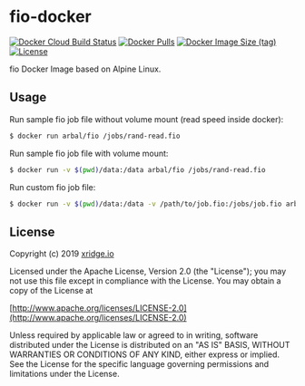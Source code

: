 # fio-docker

[![Docker Cloud Build Status](https://img.shields.io/docker/cloud/build/arbal/fio?style=for-the-badge)](https://hub.docker.com/r/arbal/fio)
[![Docker Pulls](https://img.shields.io/docker/pulls/arbal/fio?style=for-the-badge)](https://hub.docker.com/r/arbal/fio)
[![Docker Image Size (tag)](https://img.shields.io/docker/image-size/arbal/fio/latest?style=for-the-badge)](https://hub.docker.com/r/arbal/fio)
[![License](https://img.shields.io/badge/License-Apache%202.0-blue.svg?style=for-the-badge)](https://www.apache.org/licenses/LICENSE-2.0)

fio Docker Image based on Alpine Linux.

## Usage
Run sample fio job file without volume mount (read speed inside docker):
```bash
$ docker run arbal/fio /jobs/rand-read.fio
```

Run sample fio job file with volume mount:
```bash
$ docker run -v $(pwd)/data:/data arbal/fio /jobs/rand-read.fio
```

Run custom fio job file:
```bash
$ docker run -v $(pwd)/data:/data -v /path/to/job.fio:/jobs/job.fio arbal/fio /jobs/job.fio
```

## License
Copyright (c) 2019 [xridge.io](https://xridge.io)

Licensed under the Apache License, Version 2.0 (the "License");
you may not use this file except in compliance with the License.
You may obtain a copy of the License at

[http://www.apache.org/licenses/LICENSE-2.0](http://www.apache.org/licenses/LICENSE-2.0)

Unless required by applicable law or agreed to in writing, software
distributed under the License is distributed on an "AS IS" BASIS,
WITHOUT WARRANTIES OR CONDITIONS OF ANY KIND, either express or implied.
See the License for the specific language governing permissions and
limitations under the License.
